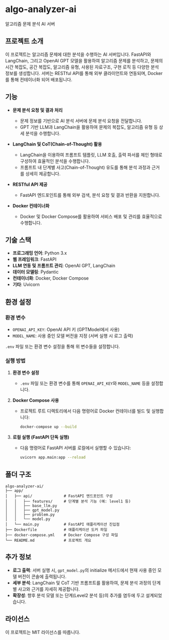 # algo-analyzer-ai

알고리즘 문제 분석 AI 서버

## 프로젝트 소개

이 프로젝트는 알고리즘 문제에 대한 분석을 수행하는 AI 서버입니다. FastAPI와 LangChain, 그리고 OpenAI GPT 모델을 활용하여 알고리즘 문제를 분석하고, 문제의 시간 복잡도, 공간 복잡도, 알고리즘 유형, 사용된 자료구조, 구현 로직 등 다양한 분석 정보를 생성합니다. 서버는 RESTful API를 통해 외부 클라이언트와 연동되며, Docker를 통해 컨테이너화 되어 배포됩니다.

## 기능

- **문제 분석 요청 및 결과 처리**
  - 문제 정보를 기반으로 AI 분석 서버에 문제 분석 요청을 전달합니다.
  - GPT 기반 LLM과 LangChain을 활용하여 문제의 복잡도, 알고리즘 유형 등 상세 분석을 수행합니다.

- **LangChain 및 CoT(Chain-of-Thought) 활용**
  - LangChain을 이용하여 프롬프트 템플릿, LLM 호출, 출력 파서를 체인 형태로 구성하여 효율적인 분석을 수행합니다.
  - 프롬프트 내 단계별 사고(Chain-of-Thought) 유도를 통해 분석 과정과 근거를 상세히 제공합니다.

- **RESTful API 제공**
  - FastAPI 엔드포인트를 통해 외부 검색, 분석 요청 및 결과 반환을 지원합니다.

- **Docker 컨테이너화**
  - Docker 및 Docker Compose를 활용하여 서비스 배포 및 관리를 효율적으로 수행합니다.

## 기술 스택

- **프로그래밍 언어**: Python 3.x
- **웹 프레임워크**: FastAPI
- **LLM 연동 및 프롬프트 관리**: OpenAI GPT, LangChain
- **데이터 모델링**: Pydantic
- **컨테이너화**: Docker, Docker Compose
- **기타**: Uvicorn

## 환경 설정

### 환경 변수

- `OPENAI_API_KEY`: OpenAI API 키 (GPTModel에서 사용)
- `MODEL_NAME`: 사용 중인 모델 버전을 지정 (서버 실행 시 로그 출력)

`.env` 파일 또는 환경 변수 설정을 통해 위 변수들을 설정합니다.

### 실행 방법

1. **환경 변수 설정**
   - `.env` 파일 또는 환경 변수를 통해 `OPENAI_API_KEY`와 `MODEL_NAME` 등을 설정합니다.

2. **Docker Compose 사용**
   - 프로젝트 루트 디렉토리에서 다음 명령어로 Docker 컨테이너를 빌드 및 실행합니다:
     ```bash
     docker-compose up --build
     ```

3. **로컬 실행 (FastAPI 단독 실행)**
   - 다음 명령어로 FastAPI 서버를 로컬에서 실행할 수 있습니다:
     ```bash
     uvicorn app.main:app --reload
     ```

## 폴더 구조

```
algo-analyzer-ai/
├── app/
│   ├── api/              # FastAPI 엔드포인트 구성
│   │   ├── features/     # 단계별 분석 기능 (예: level1 등)
│   │   ├── base_llm.py
│   │   ├── gpt_model.py
│   │   ├── problem.py
│   │   └── model.py
│   └── main.py           # FastAPI 애플리케이션 진입점
├── Dockerfile            # 애플리케이션 도커 파일
├── docker-compose.yml    # Docker Compose 구성 파일
└── README.md             # 프로젝트 개요
```

## 추가 정보

- **로그 출력**: 서버 실행 시, `gpt_model.py`의 initialize 메서드에서 현재 사용 중인 모델 버전이 콘솔에 출력됩니다.
- **세부 분석**: LangChain 및 CoT 기반 프롬프트를 활용하여, 문제 분석 과정의 단계별 사고와 근거를 자세히 제공합니다.
- **확장성**: 향후 분석 모델 또는 단계(Level2 분석 등)의 추가를 염두에 두고 설계되었습니다.

## 라이선스

이 프로젝트는 MIT 라이선스를 따릅니다.